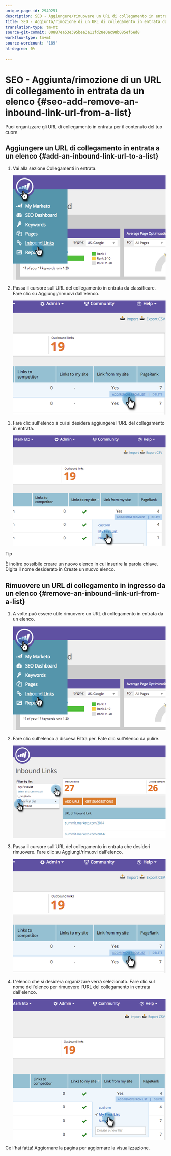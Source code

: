 ```yaml
---
unique-page-id: 2949251
description: SEO - Aggiungere/rimuovere un URL di collegamento in entrata da un elenco - Documenti Marketo - Documentazione prodotto
title: SEO - Aggiunta/rimozione di un URL di collegamento in entrata da un elenco
translation-type: tm+mt
source-git-commit: 00887ea53e395bea3a11fd28e0ac98b085ef6ed8
workflow-type: tm+mt
source-wordcount: '189'
ht-degree: 0%

---
```



# SEO - Aggiunta/rimozione di un URL di collegamento in entrata da un elenco {#seo-add-remove-an-inbound-link-url-from-a-list}

Puoi organizzare gli URL di collegamento in entrata per il contenuto del tuo cuore.

## Aggiungere un URL di collegamento in entrata a un elenco {#add-an-inbound-link-url-to-a-list}

1. Vai alla sezione Collegamenti in entrata.

   ![](assets/image2014-11-20-18-3a27-3a27.png)

1. Passa il cursore sull’URL del collegamento in entrata da classificare. Fare clic su Aggiungi/rimuovi dall&#39;elenco.

   ![](assets/image2014-11-20-18-3a27-3a40.png)

1. Fare clic sull&#39;elenco a cui si desidera aggiungere l&#39;URL del collegamento in entrata.

   ![](assets/image2014-11-20-18-3a28-3a18.png)

>[!TIP]
>
>È inoltre possibile creare un nuovo elenco in cui inserire la parola chiave. Digita il nome desiderato in Create un nuovo elenco.

## Rimuovere un URL di collegamento in ingresso da un elenco {#remove-an-inbound-link-url-from-a-list}

1. A volte può essere utile rimuovere un URL di collegamento in entrata da un elenco.

   ![](assets/image2014-11-20-18-3a28-3a41.png)

1. Fare clic sull&#39;elenco a discesa Filtra per. Fate clic sull’elenco da pulire.

   ![](assets/image2014-11-20-18-3a28-3a57.png)

1. Passa il cursore sull’URL del collegamento in entrata che desideri rimuovere. Fare clic su Aggiungi/rimuovi dall&#39;elenco.

   ![](assets/image2014-11-20-18-3a29-3a56.png)

1. L&#39;elenco che si desidera organizzare verrà selezionato. Fare clic sul nome dell&#39;elenco per rimuovere l&#39;URL del collegamento in entrata dall&#39;elenco.

   ![](assets/image2014-11-20-18-3a30-3a10.png)

Ce l&#39;hai fatta! Aggiornare la pagina per aggiornare la visualizzazione.
